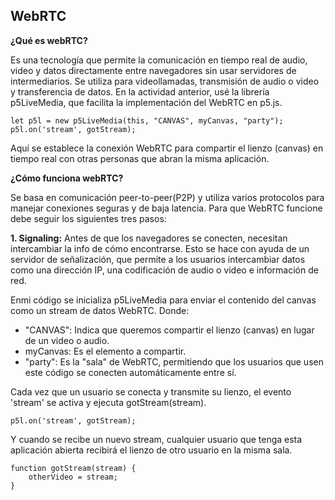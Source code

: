 WebRTC
-
**¿Qué es webRTC?**

Es una tecnología que permite la comunicación en tiempo real de audio, video y datos directamente entre navegadores sin usar servidores de intermediarios. Se utiliza para videollamadas, transmisión de audio o video y transferencia de datos. 
En la actividad anterior, usé la librería p5LiveMedia, que facilita la implementación del WebRTC en p5.js. 

```
let p5l = new p5LiveMedia(this, "CANVAS", myCanvas, "party");
p5l.on('stream', gotStream);

```
Aquí se establece la conexión WebRTC para compartir el lienzo (canvas) en tiempo real con otras personas que abran la misma aplicación.

**¿Cómo funciona webRTC?**

Se basa en comunicación peer-to-peer(P2P) y utiliza varios protocolos para manejar conexiones seguras y de baja latencia. 
Para que WebRTC funcione debe seguir los siguientes tres pasos: 

**1. Signaling:** Antes de que los navegadores se conecten, necesitan intercambiar la info de cómo encontrarse. Esto se hace con ayuda de un servidor de señalización, que permite a los usuarios intercambiar datos como una dirección IP, una codificación de audio o video e información de red. 

Enmi código se inicializa p5LiveMedia para enviar el contenido del canvas como un stream de datos WebRTC. Donde:

- "CANVAS": Indica que queremos compartir el lienzo (canvas) en lugar de un video o audio.
- myCanvas: Es el elemento a compartir.
- "party": Es la "sala" de WebRTC, permitiendo que los usuarios que usen este código se conecten automáticamente entre sí.

Cada vez que un usuario se conecta y transmite su lienzo, el evento 'stream' se activa y ejecuta gotStream(stream).

```
p5l.on('stream', gotStream);
```
Y cuando se recibe un nuevo stream, cualquier usuario que tenga esta aplicación abierta recibirá el lienzo de otro usuario en la misma sala.

```
function gotStream(stream) {
    otherVideo = stream;
}
```
